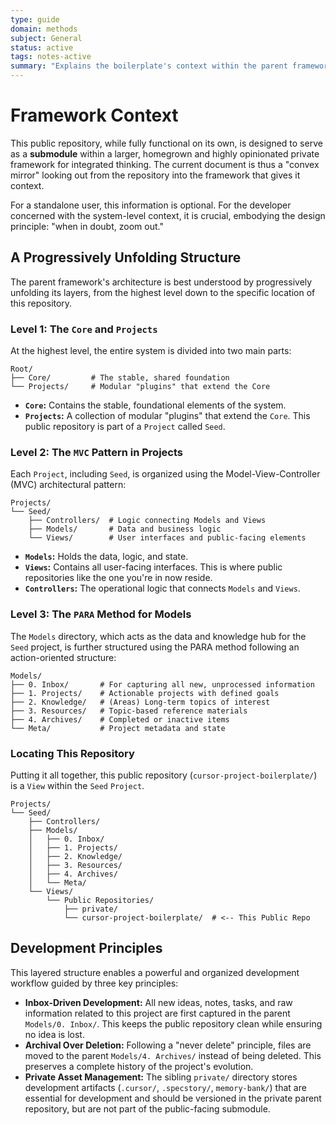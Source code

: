 ```yaml
---
type: guide
domain: methods
subject: General
status: active
tags: notes-active
summary: "Explains the boilerplate's context within the parent framework."
---
```


# Framework Context

This public repository, while fully functional on its own, is designed to serve as a **submodule** within a larger, homegrown and highly opinionated private framework for integrated thinking. The current document is thus a "convex mirror" looking out from the repository into the framework that gives it context.

For a standalone user, this information is optional. For the developer concerned with the system-level context, it is crucial, embodying the design principle: "when in doubt, zoom out."

## A Progressively Unfolding Structure

The parent framework's architecture is best understood by progressively unfolding its layers, from the highest level down to the specific location of this repository.

### Level 1: The `Core` and `Projects`

At the highest level, the entire system is divided into two main parts:

```text
Root/
├── Core/         # The stable, shared foundation
└── Projects/     # Modular "plugins" that extend the Core
```

-   **`Core`:** Contains the stable, foundational elements of the system.
-   **`Projects`:** A collection of modular "plugins" that extend the `Core`. This public repository is part of a `Project` called `Seed`.

### Level 2: The `MVC` Pattern in Projects

Each `Project`, including `Seed`, is organized using the Model-View-Controller (MVC) architectural pattern:

```text
Projects/
└── Seed/
    ├── Controllers/  # Logic connecting Models and Views
    ├── Models/       # Data and business logic
    └── Views/        # User interfaces and public-facing elements
```

-   **`Models`:** Holds the data, logic, and state.
-   **`Views`:** Contains all user-facing interfaces. This is where public repositories like the one you're in now reside.
-   **`Controllers`:** The operational logic that connects `Models` and `Views`.

### Level 3: The `PARA` Method for Models

The `Models` directory, which acts as the data and knowledge hub for the `Seed` project, is further structured using the PARA method following an action-oriented structure:

```text
Models/
├── 0. Inbox/       # For capturing all new, unprocessed information
├── 1. Projects/    # Actionable projects with defined goals
├── 2. Knowledge/   # (Areas) Long-term topics of interest
├── 3. Resources/   # Topic-based reference materials
├── 4. Archives/    # Completed or inactive items
└── Meta/           # Project metadata and state
```

### Locating This Repository

Putting it all together, this public repository (`cursor-project-boilerplate/`) is a `View` within the `Seed` `Project`.

```text
Projects/
└── Seed/
    ├── Controllers/
    ├── Models/
    │   ├── 0. Inbox/
    │   ├── 1. Projects/
    │   ├── 2. Knowledge/
    │   ├── 3. Resources/
    │   ├── 4. Archives/
    │   └── Meta/
    └── Views/
        └── Public Repositories/
            ├── private/
            └── cursor-project-boilerplate/  # <-- This Public Repo
```

## Development Principles

This layered structure enables a powerful and organized development workflow guided by three key principles:

-   **Inbox-Driven Development:** All new ideas, notes, tasks, and raw information related to this project are first captured in the parent `Models/0. Inbox/`. This keeps the public repository clean while ensuring no idea is lost.
-   **Archival Over Deletion:** Following a "never delete" principle, files are moved to the parent `Models/4. Archives/` instead of being deleted. This preserves a complete history of the project's evolution.
-   **Private Asset Management:** The sibling `private/` directory stores development artifacts (`.cursor/`, `.specstory/`, `memory-bank/`) that are essential for development and should be versioned in the private parent repository, but are not part of the public-facing submodule. 
